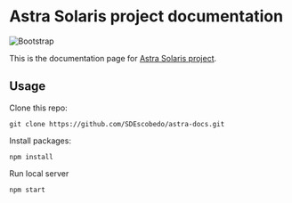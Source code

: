 # Astra Solaris project documentation

![Bootstrap](https://img.shields.io/badge/bootstrap-%23563D7C.svg?style=for-the-badge&logo=bootstrap&logoColor=white)

This is the documentation page for [Astra Solaris project](https://astrasolaris.org/).

## Usage

Clone this repo:
```
git clone https://github.com/SDEscobedo/astra-docs.git
```
Install packages:
```
npm install
```
Run local server
```
npm start
```